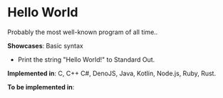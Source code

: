 # Hello World

Probably the most well-known program of all time..

**Showcases**: Basic syntax

* Print the string "Hello World!" to Standard Out.

**Implemented in**: C, C++ C#, DenoJS, Java, Kotlin, Node.js, Ruby, Rust.

**To be implemented in**: 
